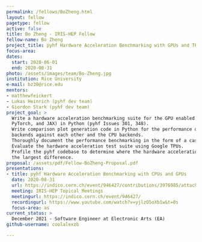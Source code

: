 ```yaml
---
permalink: /fellows/BoZheng.html
layout: fellow
pagetype: fellow
active: false
title: Bo Zheng - IRIS-HEP Fellow
fellow-name: Bo Zheng
project_title: pyhf Hardware Acceleration Benchmarking with GPUs and TPUs
focus-area:
dates:
  start: 2020-06-01
  end: 2020-08-31
photo: /assets/images/team/Bo-Zheng.jpg
institution: Rice University
e-mail: bz30@rice.edu
mentors:
- matthewfeickert
- Lukas Heinrich (pyhf dev team)
- Giordon Stark (pyhf dev team)
project_goal: >
  Write a hardware acceleration benchmarking suite for the GPU enabled backends (TensorFlow,
  PyTorch, and JAX) in Python (pyhf Issues 301, 348).
  Write comparison plot generation code in Python for the performance of the GPU enabled
  backends against each other and the CPU backends.
  Thoroughly document the performance benchmarking in the form of a case study.
  Evaluate the hardware acceleration test suite using Google TPUs.
  Profile the pyhf codebase to determine where the hardware acceleration is making
  the largest difference.
proposal: /assets/pdf/Fellow-BoZheng-Proposal.pdf
presentations:
- title: pyhf Hardware Acceleration Benchmarking with CPUs and GPUs
  date: 2020-08-31
  url: https://indico.cern.ch/event/946427/contributions/3976985/attachments/2094041/3519207/IRIS-HEP_presentation.pdf
  meeting: IRIS-HEP Topical Meetings
  meetingurl: https://indico.cern.ch/event/946427/
  recordingurl: https://www.youtube.com/watch?v=yjlzO5oXb1w&t=0s
  focus-area: as
current_status: >
  December 2021 - Software Engineer at Electronic Arts (EA)
github-username: coolalexzb

---
```

